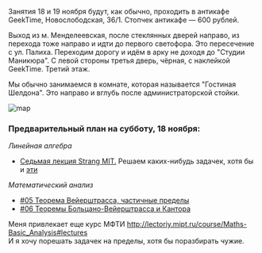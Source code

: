 Занятия 18 и 19 ноября будут, как обычно, проходить в антикафе GeekTime, Новослободская, 36/1. Стопчек антикафе — 600 рублей.

Выход из м. Менделеевская, после стеклянных дверей направо, из перехода тоже направо и идти до первого светофора. Это пересечение с ул. Палиха. Переходим дорогу и идём в арку не доходя до "Студии Маникюра". С левой стороны третья дверь, чёрная, с наклейкой GeekTime. Третий этаж.

Мы обычно занимаемся в комнате, которая называется "Гостиная Шелдона". Это направо и вглубь после администраторской стойки.

![map](https://pp.userapi.com/c622517/v622517522/4ccf2/HijHNyPsegI.jpg)

### Предварительный план на субботу, 18 ноября:

_Линейная алгебра_
- [Седьмая лекция Strang MIT.](https://www.youtube.com/watch?v=VqP2tREMvt0) Решаем каких-нибудь задачек, хотя бы и [эти](https://www.lem.ma/content/VR3M62ByEFMZodEw)  

_Математический анализ_
- [#05 Теорема Вейерштрасса, частичные пределы](https://www.youtube.com/watch?v=yd6O5FF4JIw&index=5&list=PLFg1XD1ytVo1woruiCDxj-_YgXNP6Uw17)
- [#06 Теоремы Больцано-Вейерштрасса и Кантора](https://www.youtube.com/watch?v=CmloUQQSKHo&list=PLFg1XD1ytVo1woruiCDxj-_YgXNP6Uw17&index=6) 

Меня привлекает еще курс МФТИ http://lectoriy.mipt.ru/course/Maths-Basic_Analysis#lectures  
И я хочу порешать задачек на пределы, хотя бы поразбирать чужие. 


